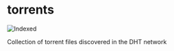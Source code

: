 torrents 
========
![Indexed](https://img.shields.io/badge/indexed-178261-blue)

Collection of torrent files discovered in the DHT network

